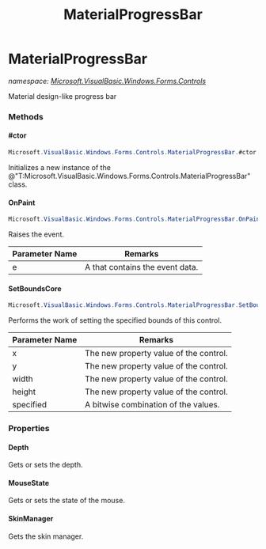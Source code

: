 ﻿---
title: MaterialProgressBar
---

# MaterialProgressBar
_namespace: [Microsoft.VisualBasic.Windows.Forms.Controls](N-Microsoft.VisualBasic.Windows.Forms.Controls.html)_

Material design-like progress bar

### Methods

#### #ctor
```csharp
Microsoft.VisualBasic.Windows.Forms.Controls.MaterialProgressBar.#ctor
```
Initializes a new instance of the @"T:Microsoft.VisualBasic.Windows.Forms.Controls.MaterialProgressBar" class.

#### OnPaint
```csharp
Microsoft.VisualBasic.Windows.Forms.Controls.MaterialProgressBar.OnPaint(System.Windows.Forms.PaintEventArgs)
```
Raises the event.

|Parameter Name|Remarks|
|--------------|-------|
|e|A  that contains the event data.|


#### SetBoundsCore
```csharp
Microsoft.VisualBasic.Windows.Forms.Controls.MaterialProgressBar.SetBoundsCore(System.Int32,System.Int32,System.Int32,System.Int32,System.Windows.Forms.BoundsSpecified)
```
Performs the work of setting the specified bounds of this control.

|Parameter Name|Remarks|
|--------------|-------|
|x|The new  property value of the control.|
|y|The new  property value of the control.|
|width|The new  property value of the control.|
|height|The new  property value of the control.|
|specified|A bitwise combination of the  values.|




### Properties

#### Depth
Gets or sets the depth.
#### MouseState
Gets or sets the state of the mouse.
#### SkinManager
Gets the skin manager.

